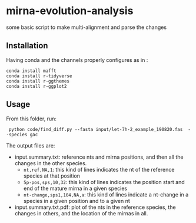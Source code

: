 # mirna-evolution-analysis
some basic script to make multi-alignment and parse the changes

## Installation

Having conda and the channels properly configures as in :

```
conda install mafft
conda install r-tidyverse
conda install r-ggthemes
conda install r-ggplot2
```

## Usage

From this folder, run:

```
 python code/find_diff.py --fasta input/let-7h-2_example_190820.fas  --species gac
```

The output files are:

* input.summary.txt: reference nts and mirna positions, and then all the changes in the other species.
  * `nt,ref,NA,1`: this kind of lines indicates the nt of the reference species at that position
  * `5p-pos,sps,10,32`: this kind of lines indicates the position start and end of the mature mirna in a given species
  * `nt-change,sps1,104,NA,a`: this kind of lines indicate a nt-change in a species in a given position and to a given nt
* input.summary.txt.pdf: plot of the nts in the reference species, the changes in others, and the location of the mirnas in all.
